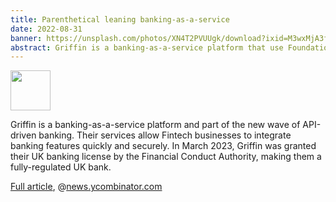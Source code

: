 ```yaml
---
title: Parenthetical leaning banking-as-a-service
date: 2022-08-31
banner: https://unsplash.com/photos/XN4T2PVUUgk/download?ixid=M3wxMjA3fDB8MXxhbGx8fHx8fHx8fHwxNjkzNTExOTg3fA&force=true&w=1920
abstract: Griffin is a banking-as-a-service platform that use FoundationDB
---
```


<img src="https://www.juxt.pro/_astro/griffin-logo-on-light.ca24a593_Bc047.webp" height=64 wight=300/>

Griffin is a banking-as-a-service platform and part of the new wave of API-driven banking. Their services allow Fintech businesses to integrate banking features quickly and securely. In March 2023, Griffin was granted their UK banking license by the Financial Conduct Authority, making them a fully-regulated UK bank.

[Full article](https://www.juxt.pro/blog/clojure-in-griffin/), @[news.ycombinator.com](https://news.ycombinator.com/item?id=37313183)
